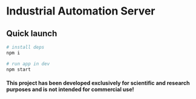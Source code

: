 # Industrial Automation Server

## Quick launch

```sh
# install deps
npm i 

# run app in dev
npm start
```
#### This project has been developed exclusively for scientific and research purposes and is not intended for commercial use!
